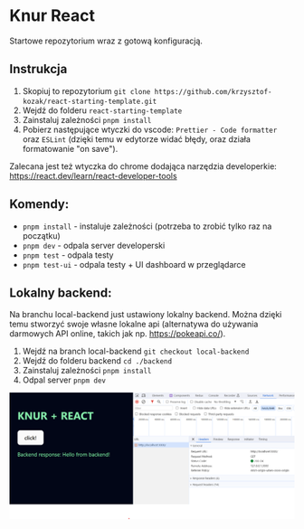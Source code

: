 # Knur React

Startowe repozytorium wraz z gotową konfiguracją.

## Instrukcja

1. Skopiuj to repozytorium `git clone https://github.com/krzysztof-kozak/react-starting-template.git`
2. Wejdź do folderu `react-starting-template`
3. Zainstaluj zależności `pnpm install`
4. Pobierz następujące wtyczki do vscode: `Prettier - Code formatter` oraz `ESLint` (dzięki temu w edytorze widać błędy, oraz działa formatowanie "on save").

Zalecana jest też wtyczka do chrome dodająca narzędzia developerkie: https://react.dev/learn/react-developer-tools

## Komendy:

- `pnpm install` - instaluje zależności (potrzeba to zrobić tylko raz na początku)
- `pnpm dev` - odpala server developerski
- `pnpm test` - odpala testy
- `pnpm test-ui` - odpala testy + UI dashboard w przeglądarce

## Lokalny backend:

Na branchu local-backend just ustawiony lokalny backend. Można dzięki temu stworzyć swoje własne lokalne api (alternatywa do używania darmowych API online, takich jak np. https://pokeapi.co/).

1. Wejdź na branch local-backend `git checkout local-backend`
2. Wejdź do folderu backend `cd ./backend`
3. Zainstaluj zależności `pnpm install`
4. Odpal server `pnpm dev`

![](/images/local-backend.png)
